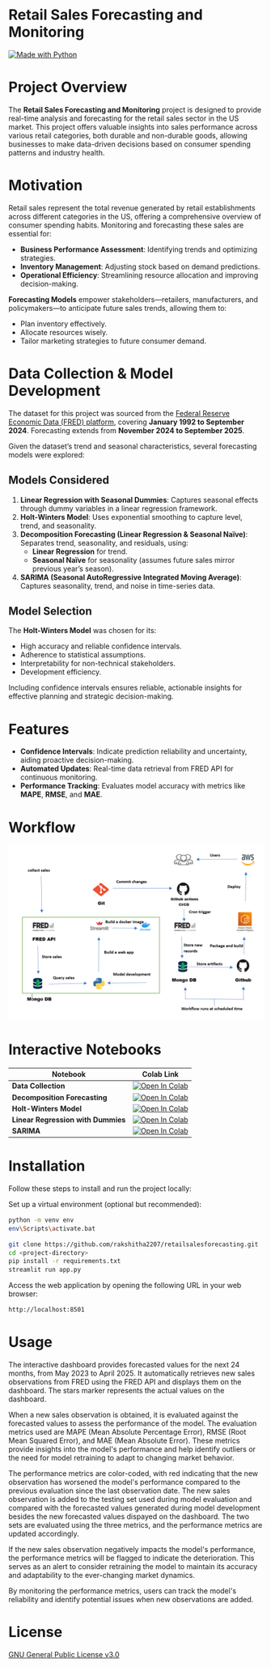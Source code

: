 # Retail Sales Forecasting and Monitoring  
[![Made with Python](https://img.shields.io/badge/Made%20with-Python%203.9.0-blue.svg)](https://www.python.org/)

# Project Overview  
The **Retail Sales Forecasting and Monitoring** project is designed to provide real-time analysis and forecasting for the retail sales sector in the US market. This project offers valuable insights into sales performance across various retail categories, both durable and non-durable goods, allowing businesses to make data-driven decisions based on consumer spending patterns and industry health.

# Motivation  
Retail sales represent the total revenue generated by retail establishments across different categories in the US, offering a comprehensive overview of consumer spending habits. Monitoring and forecasting these sales are essential for:  
- **Business Performance Assessment**: Identifying trends and optimizing strategies.  
- **Inventory Management**: Adjusting stock based on demand predictions.  
- **Operational Efficiency**: Streamlining resource allocation and improving decision-making.

**Forecasting Models** empower stakeholders—retailers, manufacturers, and policymakers—to anticipate future sales trends, allowing them to:  
- Plan inventory effectively.  
- Allocate resources wisely.  
- Tailor marketing strategies to future consumer demand.

# Data Collection & Model Development  

The dataset for this project was sourced from the [Federal Reserve Economic Data (FRED) platform](https://fred.stlouisfed.org/series/RSXFSN), covering **January 1992 to September 2024**. Forecasting extends from **November 2024 to September 2025**.  

Given the dataset’s trend and seasonal characteristics, several forecasting models were explored:  

## Models Considered  
1. **Linear Regression with Seasonal Dummies**: Captures seasonal effects through dummy variables in a linear regression framework.  
2. **Holt-Winters Model**: Uses exponential smoothing to capture level, trend, and seasonality.  
3. **Decomposition Forecasting (Linear Regression & Seasonal Naïve)**: Separates trend, seasonality, and residuals, using:  
   - **Linear Regression** for trend.  
   - **Seasonal Naïve** for seasonality (assumes future sales mirror previous year’s season).  
4. **SARIMA (Seasonal AutoRegressive Integrated Moving Average)**: Captures seasonality, trend, and noise in time-series data.

## Model Selection  
The **Holt-Winters Model** was chosen for its:  
- High accuracy and reliable confidence intervals.  
- Adherence to statistical assumptions.  
- Interpretability for non-technical stakeholders.  
- Development efficiency.

Including confidence intervals ensures reliable, actionable insights for effective planning and strategic decision-making.

# Features  
- **Confidence Intervals**: Indicate prediction reliability and uncertainty, aiding proactive decision-making.  
- **Automated Updates**: Real-time data retrieval from FRED API for continuous monitoring.  
- **Performance Tracking**: Evaluates model accuracy with metrics like **MAPE**, **RMSE**, and **MAE**.  

# Workflow  
![Workflow](workflow.png)

# Interactive Notebooks  

| **Notebook**                        | **Colab Link**                                                                                                              |
|-------------------------------------|----------------------------------------------------------------------------------------------------------------------------|
| **Data Collection**                 | [![Open In Colab](https://colab.research.google.com/assets/colab-badge.svg)](https://colab.research.google.com/drive/1fROcpZnVFW5KSqieL2zdPdw29HqtuhuA?usp=sharing) |
| **Decomposition Forecasting**        | [![Open In Colab](https://colab.research.google.com/assets/colab-badge.svg)](https://colab.research.google.com/drive/1_5UteZylHMvbnxQ26VrPc258wk90r-HJ?usp=sharing) |
| **Holt-Winters Model**              | [![Open In Colab](https://colab.research.google.com/assets/colab-badge.svg)](https://colab.research.google.com/drive/1RNxNOKsNn4NmPieB5p4FBJIdX_9pqxW5?usp=sharing) |
| **Linear Regression with Dummies**  | [![Open In Colab](https://colab.research.google.com/assets/colab-badge.svg)](https://colab.research.google.com/drive/1FJLdOawg7x1I7c4eIrZHtKHlAyHcrOAk?usp=sharing) |
| **SARIMA**                          | [![Open In Colab](https://colab.research.google.com/assets/colab-badge.svg)](https://colab.research.google.com/drive/1ZG1I5OOyeQT-XQ4lCMwXONXvBFSoNW0D?usp=sharing) |

# Installation

Follow these steps to install and run the project locally:

Set up a virtual environment (optional but recommended):

```bash
python -m venv env
env\Scripts\activate.bat
```

```bash
git clone https://github.com/rakshitha2207/retailsalesforecasting.git
cd <project-directory>
pip install -r requirements.txt
streamlit run app.py
```

Access the web application by opening the following URL in your web browser:

```bash
http://localhost:8501
```

<!-- If you prefer to use a Docker image, you can follow these additional steps:

Pull the Docker image from Docker Hub:
```bash
docker pull rakshitha919/retailsales_app:latest
```
Run the Docker container:
```bash
docker run -p 8501:8501 retailsales_app:latest
```
Access the web application using the same URL as mentioned above. -->

# Usage

The interactive dashboard provides forecasted values for the next 24 months, from May 2023 to April 2025. It automatically retrieves new sales observations from FRED using the FRED API and displays them on the dashboard. The stars marker represents the actual values on the dashboard.

When a new sales observation is obtained, it is evaluated against the forecasted values to assess the performance of the model. The evaluation metrics used are MAPE (Mean Absolute Percentage Error), RMSE (Root Mean Squared Error), and MAE (Mean Absolute Error). These metrics provide insights into the model's performance and help identify outliers or the need for model retraining to adapt to changing market behavior.

The performance metrics are color-coded, with red indicating that the new observation has worsened the model's performance compared to the previous evaluation since the last observation date. The new sales observation is added to the testing set used during model evaluation and compared with the forecasted values generated during model development besides the new forecasted values dispayed on the dashboard. The two sets are evaluated using the three metrics, and the performance metrics are updated accordingly.

If the new sales observation negatively impacts the model's performance, the performance metrics will be flagged to indicate the deterioration. This serves as an alert to consider retraining the model to maintain its accuracy and adaptability to the ever-changing market dynamics.

By monitoring the performance metrics, users can track the model's reliability and identify potential issues when new observations are added.



# License

[GNU General Public License v3.0](https://github.com/rakshitha2207/retailsalesforecasting/blob/main/LICENSE)

   
